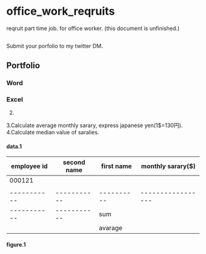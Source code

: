 # office_work_reqruits
reqruit part time job. for office worker.
(this document is unfinished.)
## 
Submit your porfolio to my twitter DM.

## Portfolio
### Word

### Excel

2.
3.Calculate average monthly sarary, express japanese yen(1$=130円).
4.Calculate median value of saralies.

#### data.1
|employee id|second name|first name|monthly sarary($)|
|-----------|-----------|----------|-----------------|
|000121     |           |          |                 |
|           |           |          |                 |
|-----------|-----------|----------|-----------------|
|-----------|-----------|sum       |                 |
|           |           |avarage   |                 |

#### figure.1
